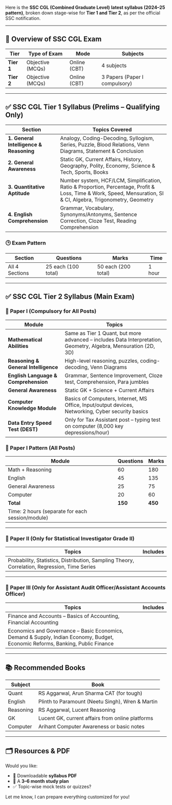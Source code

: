 Here is the **SSC CGL (Combined Graduate Level)** **latest syllabus (2024–25 pattern)**, broken down stage-wise for **Tier 1 and Tier 2**, as per the official SSC notification.

---

## 📘 Overview of SSC CGL Exam

| Tier       | Type of Exam     | Mode         | Subjects                      |
| ---------- | ---------------- | ------------ | ----------------------------- |
| **Tier 1** | Objective (MCQs) | Online (CBT) | 4 subjects                    |
| **Tier 2** | Objective (MCQs) | Online (CBT) | 3 Papers (Paper I compulsory) |

---

## ✅ **SSC CGL Tier 1 Syllabus** (Prelims – Qualifying Only)

| Section                                 | Topics Covered                                                                                                                                                   |
| --------------------------------------- | ---------------------------------------------------------------------------------------------------------------------------------------------------------------- |
| **1. General Intelligence & Reasoning** | Analogy, Coding-Decoding, Syllogism, Series, Puzzle, Blood Relations, Venn Diagrams, Statement & Conclusion                                                      |
| **2. General Awareness**                | Static GK, Current Affairs, History, Geography, Polity, Economy, Science & Tech, Sports, Books                                                                   |
| **3. Quantitative Aptitude**            | Number system, HCF/LCM, Simplification, Ratio & Proportion, Percentage, Profit & Loss, Time & Work, Speed, Mensuration, SI & CI, Algebra, Trigonometry, Geometry |
| **4. English Comprehension**            | Grammar, Vocabulary, Synonyms/Antonyms, Sentence Correction, Cloze Test, Reading Comprehension                                                                   |

### 🕒 Exam Pattern

| Section        | Questions           | Marks               | Time   |
| -------------- | ------------------- | ------------------- | ------ |
| All 4 Sections | 25 each (100 total) | 50 each (200 total) | 1 hour |

---

## ✅ **SSC CGL Tier 2 Syllabus** (Main Exam)

### 🔹 **Paper I (Compulsory for All Posts)**

| Module                               | Topics                                                                                                          |
| ------------------------------------ | --------------------------------------------------------------------------------------------------------------- |
| **Mathematical Abilities**           | Same as Tier 1 Quant, but more advanced – includes Data Interpretation, Geometry, Algebra, Mensuration (2D, 3D) |
| **Reasoning & General Intelligence** | High-level reasoning, puzzles, coding-decoding, Venn Diagrams                                                   |
| **English Language & Comprehension** | Grammar, Sentence Improvement, Cloze test, Comprehension, Para jumbles                                          |
| **General Awareness**                | Static GK + Science + Current Affairs                                                                           |
| **Computer Knowledge Module**        | Basics of Computers, Internet, MS Office, Input/output devices, Networking, Cyber security basics               |
| **Data Entry Speed Test (DEST)**     | Only for Tax Assistant post – typing test on computer (8,000 key depressions/hour)                              |

### 📝 Paper I Pattern (All Posts)

| Module                                           | Questions | Marks   |
| ------------------------------------------------ | --------- | ------- |
| Math + Reasoning                                 | 60        | 180     |
| English                                          | 45        | 135     |
| General Awareness                                | 25        | 75      |
| Computer                                         | 20        | 60      |
| **Total**                                        | **150**   | **450** |
| Time: 2 hours (separate for each session/module) |           |         |

---

### 🔹 **Paper II (Only for Statistical Investigator Grade II)**

| Topics                                                                                       | Includes |
| -------------------------------------------------------------------------------------------- | -------- |
| Probability, Statistics, Distribution, Sampling Theory, Correlation, Regression, Time Series |          |

---

### 🔹 **Paper III (Only for Assistant Audit Officer/Assistant Accounts Officer)**

| Topics                                                                                                                         | Includes |
| ------------------------------------------------------------------------------------------------------------------------------ | -------- |
| Finance and Accounts – Basics of Accounting, Financial Accounting                                                              |          |
| Economics and Governance – Basic Economics, Demand & Supply, Indian Economy, Budget, Economic Reforms, Banking, Public Finance |          |

---

## 📚 Recommended Books

| Subject   | Book                                             |
| --------- | ------------------------------------------------ |
| Quant     | RS Aggarwal, Arun Sharma CAT (for tough)         |
| English   | Plinth to Paramount (Neetu Singh), Wren & Martin |
| Reasoning | RS Aggarwal, Lucent Reasoning                    |
| GK        | Lucent GK, current affairs from online platforms |
| Computer  | Arihant Computer Awareness or basic notes        |

---

## 🗂️ Resources & PDF

Would you like:

* 📝 Downloadable **syllabus PDF**
* 📅 A **3–6 month study plan**
* ✅ Topic-wise mock tests or quizzes?

Let me know, I can prepare everything customized for you!

